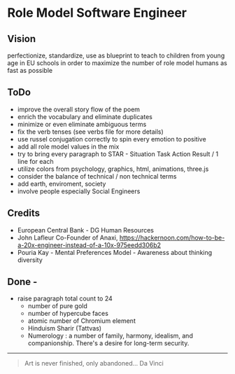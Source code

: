 # Role Model Software Engineer

## Vision

perfectionize, standardize, use as blueprint to teach to children from young age in EU schools in order to maximize the number of role model humans as fast as possible

## ToDo

* improve the overall story flow of the poem
* enrich the vocabulary and eliminate duplicates
* minimize or even eliminate ambiguous terms
* fix the verb tenses (see verbs file for more details)
* use russel conjugation correctly to spin every emotion to positive
* add all role model values in the mix
* try to bring every paragraph to STAR - Situation Task Action Result / 1 line for each
* utilize colors from psychology, graphics, html, animations, three.js
* consider the balance of technical / non technical terms
* add earth, enviroment, society
* involve people especially Social Engineers

## Credits

* European Central Bank - DG Human Resources
* John Lafleur Co-Founder of Anaxi, https://hackernoon.com/how-to-be-a-20x-engineer-instead-of-a-10x-975eedd306b2
* Pouria Kay - Mental Preferences Model - Awareness about thinking diversity

## Done -

* raise paragraph total count to 24
  - number of pure gold
  - number of hypercube faces
  - atomic number of Chromium element
  - Hinduism Sharir (Tattvas)
  - Numerology : a number of family, harmony, idealism, and companionship. There's a desire for long-term security.

---

> Art is never finished, only abandoned...
> Da Vinci
